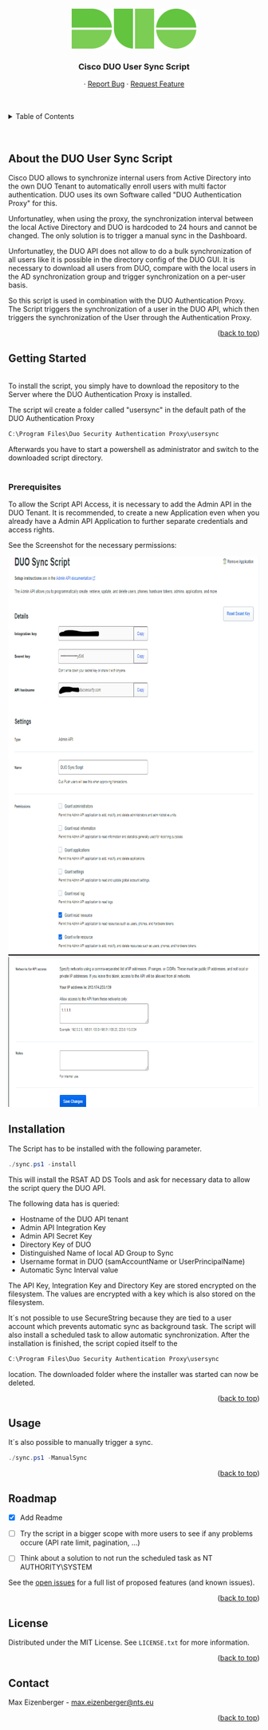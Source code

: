 <div id="top"></div>

<!-- PROJECT LOGO -->
<br />
<div align="center">
  <a href="https://duo.com">
    <img src="images/duo_logo.png" alt="Logo" width="250" height="80">
  </a>

  <h3 align="center">Cisco DUO User Sync Script</h3>

  <p align="center">
    · <a href="https://github.com/eizieizi/duo-usersync/issues">Report Bug</a>
    · <a href="https://github.com/eizieizi/duo-usersync/issues">Request Feature</a>
  </p>
</div>

<br/>
<br/>

<!-- TABLE OF CONTENTS -->
<details>
  <summary>Table of Contents</summary>
  <br/>
  <ol>
    <li>
      <a href="#about-the-project">About the DUO User Sync Script</a>
      <ul>
        <li><a href="#built-with">Built With</a></li>
      </ul>
    </li>
    <li>
      <a href="#getting-started">Getting Started</a>
      <ul>
        <li><a href="#prerequisites">Prerequisites</a></li>
        <li><a href="#installation">Installation</a></li>
      </ul>
    </li>
    <li><a href="#usage">Usage</a></li>
    <li><a href="#roadmap">Roadmap</a></li>
    <li><a href="#license">License</a></li>
    <li><a href="#contact">Contact</a></li>
  </ol>
</details>

<br/>
<br/>

## About the DUO User Sync Script

Cisco DUO allows to synchronize internal users from Active Directory into the own DUO Tenant to automatically enroll users with multi factor authentication. DUO uses its own Software called "DUO Authentication Proxy" for this. 

Unfortunatley, when using the proxy, the synchronization interval between the local Active Directory and DUO is hardcoded to 24 hours and cannot be changed. The only solution is to trigger a manual sync in the Dashboard.

Unfortunatley, the DUO API does not allow to do a bulk synchronization of all users like it is possible in the directory config of the DUO GUI. 
It is necessary to download all users from DUO, compare with the local users in the AD synchronization group and trigger synchronization on a per-user basis. 

So this script is used in combination with the DUO Authentication Proxy. The Script triggers the synchronization of a user in the DUO API, which then triggers the synchronization of the User through the Authentication Proxy. 


<p align="right">(<a href="#top">back to top</a>)</p>




<!-- GETTING STARTED -->
## Getting Started
<br/>
To install the script, you simply have to download the repository to the Server where the DUO Authentication Proxy is installed. 

The script wil create a folder called "usersync" in the default path of the DUO Authentication Proxy

```powershell
C:\Program Files\Duo Security Authentication Proxy\usersync
```
Afterwards you have to start a powershell as administrator and switch to the downloaded script directory.
<br/>
<br/>
### Prerequisites

To allow the Script API Access, it is necessary to add the Admin API in the DUO Tenant. It is recommended, to create a new Application even when you already have a Admin API Application to further separate credentials and access rights. 

See the Screenshot for the necessary permissions:

<img src="images/duo_admin_application1.png" alt="Logo" width="1000" height="800">
<img src="images/duo_admin_application2.png" alt="Logo" width="1000" height="300">

<br/>

## Installation

The Script has to be installed with the following parameter. 

```powershell
./sync.ps1 -install
```

This will install the RSAT AD DS Tools and ask for necessary data to allow the script query the DUO API. 

The following data has is queried:

* Hostname of the DUO API tenant
* Admin API Integration Key
* Admin API Secret Key
* Directory Key of DUO
* Distinguished Name of local AD Group to Sync
* Username format in DUO (samAccountName or UserPrincipalName)
* Automatic Sync Interval value

The API Key, Integration Key and Directory Key are stored encrypted on the filesystem. The values are encrypted with a key which is also stored on the filesystem. 

It´s not possible to use SecureString because they are tied to a user account which prevents automatic sync as background task. 
The script will also install a scheduled task to allow automatic synchronization.
After the installation is finished, the script copied itself to the 

```powershell
C:\Program Files\Duo Security Authentication Proxy\usersync
```

 location. The downloaded folder where the installer was started can now be deleted. 

<p align="right">(<a href="#top">back to top</a>)</p>



<!-- USAGE EXAMPLES -->
## Usage

It´s also possible to manually trigger a sync.

```powershell
./sync.ps1 -ManualSync
```


<p align="right">(<a href="#top">back to top</a>)</p>



<!-- ROADMAP -->
## Roadmap

- [x] Add Readme
- [ ] Try the script in a bigger scope with more users to see if any problems occure (API rate limit, pagination, ...)
- [ ] Think about a solution to not run the scheduled task as NT AUTHORITY\SYSTEM
  


See the [open issues](https://github.com/eizieizi/duo-usersync/issues) for a full list of proposed features (and known issues).

<p align="right">(<a href="#top">back to top</a>)</p>



<!-- LICENSE -->
## License

Distributed under the MIT License. See `LICENSE.txt` for more information.

<p align="right">(<a href="#top">back to top</a>)</p>



<!-- CONTACT -->
## Contact

Max Eizenberger - max.eizenberger@nts.eu

<p align="right">(<a href="#top">back to top</a>)</p>